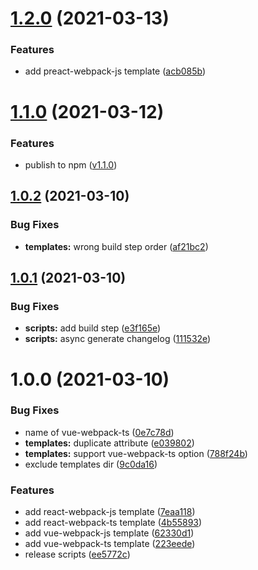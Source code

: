# [1.2.0](https://github.com/aslanluong/create-awesome-template/compare/v1.1.0...v1.2.0) (2021-03-13)


### Features

* add preact-webpack-js template ([acb085b](https://github.com/aslanluong/create-awesome-template/commit/acb085bb61190efafa5128cc5f1ed43556ede590))



# [1.1.0](https://github.com/aslanluong/create-awesome-template/compare/v1.0.2...v1.1.0) (2021-03-12)


### Features
* publish to npm ([v1.1.0](https://npmjs.com/package/create-awesome-template))



## [1.0.2](https://github.com/aslanluong/create-awesome-template/compare/v1.0.1...v1.0.2) (2021-03-10)


### Bug Fixes

* **templates:** wrong build step order ([af21bc2](https://github.com/aslanluong/create-awesome-template/commit/af21bc2663a756af9492b8c86780d8754b6ebb15))



## [1.0.1](https://github.com/aslanluong/create-awesome-template/compare/v1.0.0...v1.0.1) (2021-03-10)


### Bug Fixes

* **scripts:** add build step ([e3f165e](https://github.com/aslanluong/create-awesome-template/commit/e3f165ea826988c6b6ace4024d2356d179c948f1))
* **scripts:** async generate changelog ([111532e](https://github.com/aslanluong/create-awesome-template/commit/111532e60df5d921c266e6349187bf976813582d))



# 1.0.0 (2021-03-10)


### Bug Fixes

* name of vue-webpack-ts ([0e7c78d](https://github.com/aslanluong/create-awesome-template/commit/0e7c78d7bdfcd992a571c156d0419693d96705d5))
* **templates:** duplicate attribute ([e039802](https://github.com/aslanluong/create-awesome-template/commit/e039802ac545a0ccf6ebd2d4a0a629f94e36a9e2))
* **templates:** support vue-webpack-ts option ([788f24b](https://github.com/aslanluong/create-awesome-template/commit/788f24b68c38f899f4e93f283501ce5d6a524f9e))
* exclude templates dir ([9c0da16](https://github.com/aslanluong/create-awesome-template/commit/9c0da16ec7a3443e35d63da8c3363c9965364198))


### Features

* add react-webpack-js template ([7eaa118](https://github.com/aslanluong/create-awesome-template/commit/7eaa1187c06247088e47f8ceb3dedee98405e77b))
* add react-webpack-ts template ([4b55893](https://github.com/aslanluong/create-awesome-template/commit/4b55893ca6672a44a41a6cc8d3ded29b04d198c5))
* add vue-webpack-js template ([62330d1](https://github.com/aslanluong/create-awesome-template/commit/62330d1e05b86abe46044c5c7b3455ce546c3b89))
* add vue-webpack-ts template ([223eede](https://github.com/aslanluong/create-awesome-template/commit/223eedef1615f9cc2d6ea487d37e49b7845d21e5))
* release scripts ([ee5772c](https://github.com/aslanluong/create-awesome-template/commit/ee5772c2d2b28e6db305c8ac0c25eed670dbc571))




